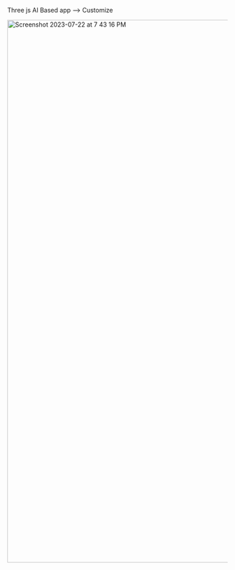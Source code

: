 Three js AI Based app --> Customize

<img width="1240" alt="Screenshot 2023-07-22 at 7 43 16 PM" src="https://github.com/arpitz/project_threejs_ai/assets/15854072/9a5fae80-6441-40cf-9328-7b21a2283cc7">
